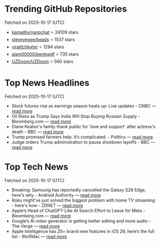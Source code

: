 # Trending GitHub Repositories
Fetched on 2025-10-17 (UTC)

- [karpathy/nanochat](https://github.com/karpathy/nanochat) ⭐ 24109 stars
- [steveyegge/beads](https://github.com/steveyegge/beads) ⭐ 1537 stars
- [virattt/dexter](https://github.com/virattt/dexter) ⭐ 1294 stars
- [alam00000/bentopdf](https://github.com/alam00000/bentopdf) ⭐ 735 stars
- [UZDoom/UZDoom](https://github.com/UZDoom/UZDoom) ⭐ 560 stars

# Top News Headlines
Fetched on 2025-10-17 (UTC)
- Stock futures rise as earnings season heats up: Live updates - CNBC — [read more](https://www.cnbc.com/2025/10/15/stock-market-today-live-updates.html)
- Oil Rises as Trump Says India Will Stop Buying Russian Supply - Bloomberg.com — [read more](https://www.bloomberg.com/news/articles/2025-10-15/latest-oil-market-news-and-analysis-for-oct-16)
- Diane Keaton's family thank public for 'love and support' after actress's death - BBC — [read more](https://www.bbc.com/news/articles/c1e38xqx1qwo)
- Trump promised farmers help. It’s complicated. - Politico — [read more](https://www.politico.com/news/2025/10/16/trump-promised-farmers-help-its-complicated-00610757)
- Judge orders Trump administration to pause shutdown layoffs - BBC — [read more](https://www.bbc.com/news/articles/c2056ynn2ppo)

# Top Tech News
Fetched on 2025-10-17 (UTC)
- Breaking: Samsung has reportedly cancelled the Galaxy S26 Edge, here's why - Android Authority — [read more](https://www.androidauthority.com/samsung-galaxy-s26-edge-cancelled-report-3607637/)
- Roku might've just solved the biggest problem with home TV streaming - here's how - ZDNET — [read more](https://www.zdnet.com/home-and-office/home-entertainment/roku-mightve-just-solved-the-biggest-problem-with-home-tv-streaming-heres-how/)
- Apple’s Head of ChatGPT-Like AI Search Effort to Leave for Meta - Bloomberg.com — [read more](https://www.bloomberg.com/news/articles/2025-10-15/apple-s-newly-tapped-head-of-chatgpt-like-ai-search-effort-to-leave-for-meta)
- Google’s AI video generator is getting better editing and more audio - The Verge — [read more](https://www.theverge.com/news/800371/google-veo-3-1-flow-audio)
- Apple Intelligence has 20+ brand new features in iOS 26, here’s the full list - 9to5Mac — [read more](https://9to5mac.com/2025/10/15/apple-intelligence-new-features-in-ios-26-full-list/)
